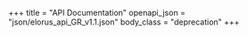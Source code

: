 +++
title = "API Documentation"
openapi_json = "json/elorus_api_GR_v1.1.json"
body_class = "deprecation"
+++